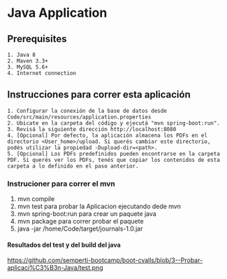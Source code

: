 # Java Application

## Prerequisites

	1. Java 8
	2. Maven 3.3+
	3. MySQL 5.6+
	4. Internet connection
	
	
## Instrucciones para correr esta aplicación

	1. Configurar la conexión de la base de datos desde Code/src/main/resources/application.properties
	2. Ubicate en la carpeta del código y ejecutá "mvn spring-boot:run".
	3. Revisá la siguiente dirección http://localhost:8080
	4. [Opcional] Por defecto, la aplicación almacena los PDFs en el directorio <User_home>/upload. Si querés cambiar este directorio, podés utilizar la propiedad -Dupload-dir=<path>.
	5. [Opcional] Los PDFs predefinidos pueden encontrarse en la carpeta PDF. Si querés ver los PDFs, tenés que copiar los contenidos de esta carpeta a lo definido en el paso anterior.
### Instrucioner para correr el mvn

  1.   mvn compile
  2.  mvn test
  para probar la Aplicacion ejecutando dede mvn
  3. mvn spring-boot:run
  para crear un paquete java 
  4.  mvn package
 para correr probar el paquete
  5.  java -jar /home/Code/target/journals-1.0.jar
 #### Resultados del test y del build del java
 https://github.com/semperti-bootcamp/boot-cvalls/blob/3--Probar-aplicaci%C3%B3n-Java/test.png
